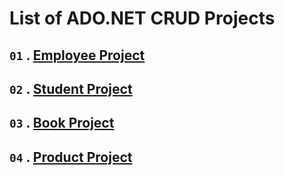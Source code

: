# **List of ADO.NET CRUD Projects**

## `01` . [**Employee Project**](https://github.com/nayanR3/SkillMineCodes/tree/master/SkillMineCodes/ADO.NET/empProject)
## `02` . [**Student Project**](https://github.com/nayanR3/SkillMineCodes/tree/master/SkillMineCodes/ADO.NET/studentProject)
## `03` . [**Book Project**](https://github.com/nayanR3/SkillMineCodes/tree/master/SkillMineCodes/ADO.NET/bookP)
## `04` . [**Product Project**](https://github.com/nayanR3/SkillMineCodes/tree/master/SkillMineCodes/ADO.NET/Project)
